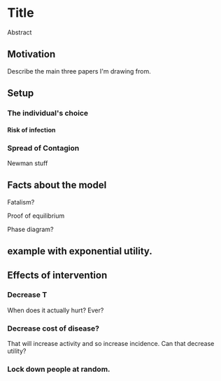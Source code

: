 # Title

Abstract




## Motivation
Describe the main three papers I'm drawing from.


## Setup

### The individual's choice

#### Risk of infection

### Spread of Contagion
Newman stuff


## Facts about the model

Fatalism?

Proof of equilibrium

Phase diagram?


## example with exponential utility.







## Effects of intervention

### Decrease T
When does it actually hurt? Ever?

### Decrease cost of disease?
That will increase activity and so increase incidence. Can that decrease utility?


### Lock down people at random.





















